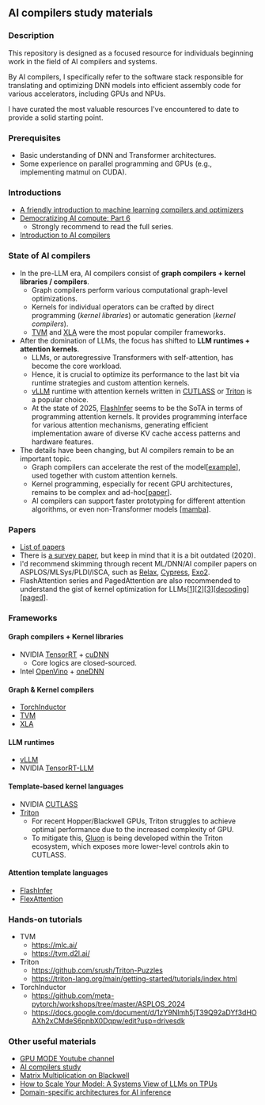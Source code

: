 ## AI compilers study materials 

### Description
This repository is designed as a focused resource for individuals beginning work in the field of AI compilers and systems.

​By AI compilers, I specifically refer to the software stack responsible for translating and optimizing DNN models into efficient assembly code for various accelerators, including GPUs and NPUs.

​I have curated the most valuable resources I've encountered to date to provide a solid starting point.

### Prerequisites
- Basic understanding of DNN and Transformer architectures.
- Some experience on parallel programming and GPUs (e.g., implementing matmul on CUDA).

### Introductions
- [A friendly introduction to machine learning compilers and optimizers](https://huyenchip.com/2021/09/07/a-friendly-introduction-to-machine-learning-compilers-and-optimizers.html)
- [Democratizing AI compute: Part 6](https://www.modular.com/blog/democratizing-ai-compute-part-6-what-about-ai-compilers)
  - Strongly recommend to read the full series.
- [Introduction to AI compilers](https://docs.google.com/presentation/d/1RZdV3Z-Q1NEbpU1-qk9C97yE1QvwNLJ9Gc7JLaFLZCw/edit?slide=id.p#slide=id.p)

### State of AI compilers
- In the pre-LLM era, AI compilers consist of **graph compilers + kernel libraries / compilers**. 
  - Graph compilers perform various computational graph-level optimizations.
  - Kernels for individual operators can be crafted by direct programming (*kernel libraries*) or automatic generation (*kernel compilers*).
  - [TVM](https://github.com/apache/tvm) and [XLA](https://github.com/openxla/xla) were the most popular compiler frameworks.
- After the domination of LLMs, the focus has shifted to **LLM runtimes + attention kernels**.
  - LLMs, or autoregressive Transformers with self-attention, has become the core workload.
  - Hence, it is crucial to optimize its performance to the last bit via runtime strategies and custom attention kernels.
  - [vLLM](https://github.com/vllm-project/vllm) runtime with attention kernels written in [CUTLASS](https://docs.nvidia.com/cutlass/index.html) or [Triton](https://github.com/triton-lang/triton) is a popular choice.
  - At the state of 2025, [FlashInfer](https://github.com/flashinfer-ai/flashinfer) seems to be the SoTA in terms of programming attention kernels. It provides programming interface for various attention mechanisms, generating efficient implementation aware of diverse KV cache access patterns and hardware features.
- The details have been changing, but AI compilers remain to be an important topic. 
  - Graph compilers can accelerate the rest of the model[[example](https://blog.vllm.ai/2025/08/20/torch-compile.html)], used together with custom attention kernels.
  - Kernel programming, especially for recent GPU architectures, remains to be complex and ad-hoc[[paper](https://arxiv.org/html/2504.07004v1)].
  - AI compilers can support faster prototyping for different attention algorithms, or even non-Transformer models [[mamba](https://arxiv.org/pdf/2312.00752)].

### Papers
- [List of papers](https://github.com/merrymercy/awesome-tensor-compilers)
- There is [a survey paper](https://arxiv.org/abs/2002.03794), but keep in mind that it is a bit outdated (2020).
- I'd recommend skimming through recent ML/DNN/AI compiler papers on ASPLOS/MLSys/PLDI/ISCA, such as [Relax](https://arxiv.org/pdf/2311.02103), [Cypress](https://arxiv.org/pdf/2504.07004), [Exo2](https://arxiv.org/pdf/2411.07211).
- FlashAttention series and PagedAttention are also recommended to understand the gist of kernel optimization for LLMs[[1](https://arxiv.org/pdf/2205.14135)][[2](https://arxiv.org/pdf/2307.08691)][[3](https://arxiv.org/pdf/2407.08608)][[decoding](https://arxiv.org/pdf/2311.01282)][[paged](https://arxiv.org/pdf/2309.06180)].

### Frameworks
#### Graph compilers + Kernel libraries
- NVIDIA [TensorRT](https://github.com/NVIDIA/TensorRT) + [cuDNN](https://developer.nvidia.com/cudnn)
  - Core logics are closed-sourced.
- Intel [OpenVino](https://github.com/openvinotoolkit/openvino) + [oneDNN](https://github.com/uxlfoundation/oneDNN)

#### Graph & Kernel compilers
- [TorchInductor](https://github.com/pytorch/pytorch/tree/main/torch/_inductor)
- [TVM](https://github.com/apache/tvm)
- [XLA](https://github.com/openxla/xla)

#### LLM runtimes
- [vLLM](https://github.com/vllm-project/vllm)
- NVIDIA [TensorRT-LLM](https://github.com/NVIDIA/TensorRT-LLM)

#### Template-based kernel languages
- NVIDIA [CUTLASS](https://docs.nvidia.com/cutlass/index.html)
- [Triton](https://github.com/triton-lang/triton)
  - For recent Hopper/Blackwell GPUs, Triton struggles to achieve optimal performance due to the increased complexity of GPU.
  - To mitigate this, [Gluon](https://github.com/triton-lang/triton/blob/main/python/tutorials/gluon/01-intro.py) is being developed within the Triton ecosystem, which exposes more lower-level controls akin to CUTLASS.
 
#### Attention template languages
- [FlashInfer](https://github.com/flashinfer-ai/flashinfer)
- [FlexAttention](https://pytorch.org/blog/flexattention/)

### Hands-on tutorials
- TVM
  - https://mlc.ai/
  - https://tvm.d2l.ai/
- Triton
  - https://github.com/srush/Triton-Puzzles
  - https://triton-lang.org/main/getting-started/tutorials/index.html
- TorchInductor
  - https://github.com/meta-pytorch/workshops/tree/master/ASPLOS_2024
  - https://docs.google.com/document/d/1zY9Nlmh5jT39Q92aDYf3dHOAXh2xCMdeS6pnbX0Dqpw/edit?usp=drivesdk
 
### Other useful materials
- [GPU MODE Youtube channel](https://www.youtube.com/@GPUMODE)
- [AI compilers study](https://carpedm30.notion.site/AI-Compiler-Study-aaf4cff2c8734e50ad95ac6230dbd80b)
- [Matrix Multiplication on Blackwell](https://www.modular.com/blog/matrix-multiplication-on-nvidias-blackwell-part-1-introduction)
- [How to Scale Your Model: A Systems View of LLMs on TPUs](https://jax-ml.github.io/scaling-book/)
- [Domain-specific architectures for AI inference](https://fleetwood.dev/posts/domain-specific-architectures)
